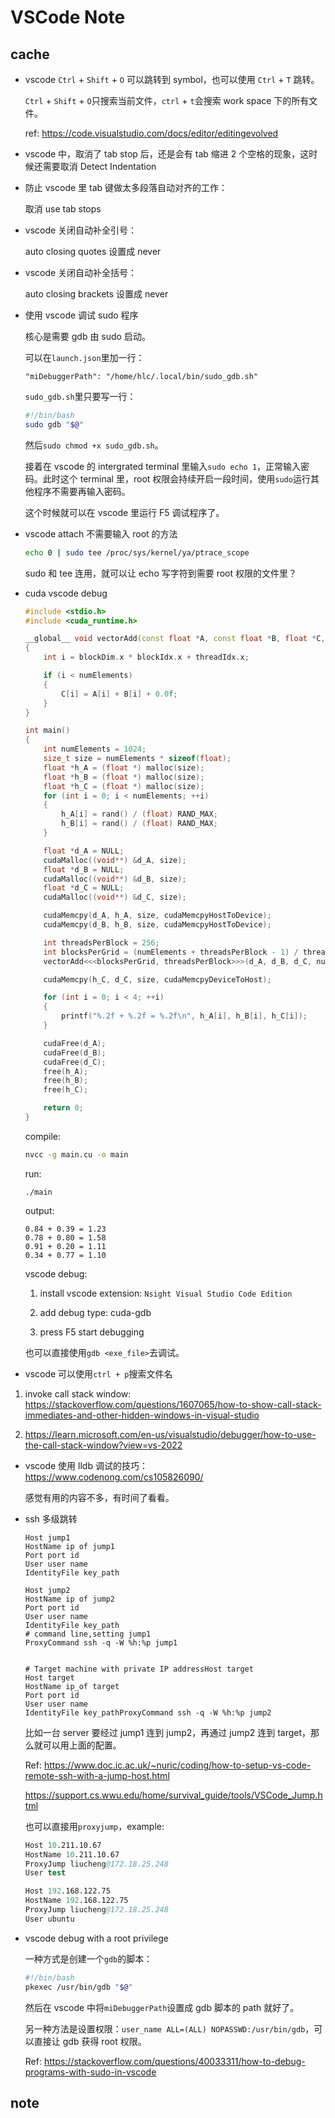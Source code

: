 # VSCode Note

## cache

* vscode `Ctrl` + `Shift` + `O` 可以跳转到 symbol，也可以使用 `Ctrl` + `T` 跳转。

    `Ctrl` + `Shift` + `O`只搜索当前文件，`ctrl` + `t`会搜索 work space 下的所有文件。

    ref: <https://code.visualstudio.com/docs/editor/editingevolved>

* vscode 中，取消了 tab stop 后，还是会有 tab 缩进 2 个空格的现象，这时候还需要取消 Detect Indentation

* 防止 vscode 里 tab 键做太多段落自动对齐的工作：

    取消 use tab stops

* vscode 关闭自动补全引号：

    auto closing quotes 设置成 never

* vscode 关闭自动补全括号：

    auto closing brackets 设置成 never

* 使用 vscode 调试 sudo 程序

    核心是需要 gdb 由 sudo 启动。

    可以在`launch.json`里加一行：

    `"miDebuggerPath": "/home/hlc/.local/bin/sudo_gdb.sh"`

    `sudo_gdb.sh`里只要写一行：

    ```bash
    #!/bin/bash
    sudo gdb "$@"
    ```

    然后`sudo chmod +x sudo_gdb.sh`。

    接着在 vscode 的 intergrated terminal 里输入`sudo echo 1`，正常输入密码。此时这个 terminal 里，root 权限会持续开启一段时间，使用`sudo`运行其他程序不需要再输入密码。

    这个时候就可以在 vscode 里运行 F5 调试程序了。

* vscode attach 不需要输入 root 的方法

    ```bash
    echo 0 | sudo tee /proc/sys/kernel/ya/ptrace_scope
    ```

    sudo 和 tee 连用，就可以让 echo 写字符到需要 root 权限的文件里？

* cuda vscode debug

    ```cu
    #include <stdio.h>
    #include <cuda_runtime.h>

    __global__ void vectorAdd(const float *A, const float *B, float *C, int numElements) 
    {
        int i = blockDim.x * blockIdx.x + threadIdx.x;

        if (i < numElements)
        {
            C[i] = A[i] + B[i] + 0.0f;
        }
    }

    int main()
    {
        int numElements = 1024;
        size_t size = numElements * sizeof(float);
        float *h_A = (float *) malloc(size);
        float *h_B = (float *) malloc(size);
        float *h_C = (float *) malloc(size);
        for (int i = 0; i < numElements; ++i)
        {
            h_A[i] = rand() / (float) RAND_MAX;
            h_B[i] = rand() / (float) RAND_MAX;
        }

        float *d_A = NULL;
        cudaMalloc((void**) &d_A, size);
        float *d_B = NULL;
        cudaMalloc((void**) &d_B, size);
        float *d_C = NULL;
        cudaMalloc((void**) &d_C, size);

        cudaMemcpy(d_A, h_A, size, cudaMemcpyHostToDevice);
        cudaMemcpy(d_B, h_B, size, cudaMemcpyHostToDevice);

        int threadsPerBlock = 256;
        int blocksPerGrid = (numElements + threadsPerBlock - 1) / threadsPerBlock;
        vectorAdd<<<blocksPerGrid, threadsPerBlock>>>(d_A, d_B, d_C, numElements);

        cudaMemcpy(h_C, d_C, size, cudaMemcpyDeviceToHost);

        for (int i = 0; i < 4; ++i)
        {
            printf("%.2f + %.2f = %.2f\n", h_A[i], h_B[i], h_C[i]);
        }

        cudaFree(d_A);
        cudaFree(d_B);
        cudaFree(d_C);
        free(h_A);
        free(h_B);
        free(h_C);

        return 0;
    }
    ```

    compile:

    ```bash
    nvcc -g main.cu -o main
    ```

    run:

    ```
    ./main
    ```

    output:

    ```
    0.84 + 0.39 = 1.23
    0.78 + 0.80 = 1.58
    0.91 + 0.20 = 1.11
    0.34 + 0.77 = 1.10
    ```

    vscode debug:

    1. install vscode extension: `Nsight Visual Studio Code Edition`

    2. add debug type: cuda-gdb

    3. press F5 start debugging

    也可以直接使用`gdb <exe_file>`去调试。

* vscode 可以使用`ctrl + p`搜索文件名

1. invoke call stack window: <https://stackoverflow.com/questions/1607065/how-to-show-call-stack-immediates-and-other-hidden-windows-in-visual-studio>

1. <https://learn.microsoft.com/en-us/visualstudio/debugger/how-to-use-the-call-stack-window?view=vs-2022>

* vscode 使用 lldb 调试的技巧：<https://www.codenong.com/cs105826090/>

    感觉有用的内容不多，有时间了看看。

* ssh 多级跳转

    ```ssh
    Host jump1
    HostName ip of jump1
    Port port id
    User user name
    IdentityFile key_path

    Host jump2
    HostName ip of jump2
    Port port id
    User user name
    IdentityFile key_path
    # command line,setting jump1
    ProxyCommand ssh -q -W %h:%p jump1


    # Target machine with private IP addressHost target
    Host target
    HostName ip_of target
    Port port id
    User user name
    IdentityFile key_pathProxyCommand ssh -q -W %h:%p jump2
    ```

    比如一台 server 要经过 jump1 连到 jump2，再通过 jump2 连到 target，那么就可以用上面的配置。

    Ref: <https://www.doc.ic.ac.uk/~nuric/coding/how-to-setup-vs-code-remote-ssh-with-a-jump-host.html>

    <https://support.cs.wwu.edu/home/survival_guide/tools/VSCode_Jump.html>

    也可以直接用`proxyjump`，example:

    ```s
    Host 10.211.10.67
    HostName 10.211.10.67
    ProxyJump liucheng@172.18.25.248
    User test

    Host 192.168.122.75
    HostName 192.168.122.75
    ProxyJump liucheng@172.18.25.248
    User ubuntu
    ```

* vscode debug with a root privilege

    一种方式是创建一个`gdb`的脚本：

    ```bash
    #!/bin/bash
    pkexec /usr/bin/gdb "$@"
    ```

    然后在 vscode 中将`miDebuggerPath`设置成 gdb 脚本的 path 就好了。

    另一种方法是设置权限：`user_name ALL=(ALL) NOPASSWD:/usr/bin/gdb`，可以直接让 gdb 获得 root 权限。

    Ref: <https://stackoverflow.com/questions/40033311/how-to-debug-programs-with-sudo-in-vscode>

## note

